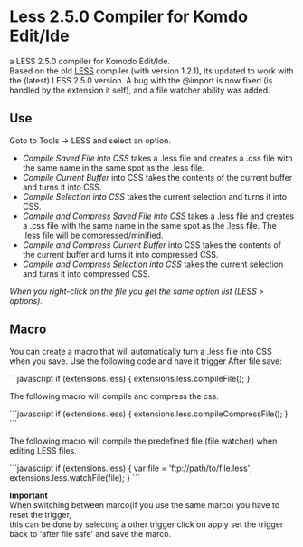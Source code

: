 Less 2.5.0 Compiler for Komdo Edit/Ide
=========================

a LESS 2.5.0 compiler for Komodo Edit/Ide.  
Based on the old  [LESS](https://community.activestate.com/node/7416) compiler (with version 1.2.1), its updated to work with the (latest) LESS 2.5.0 version.
A bug with the @import is now fixed (is handled by the extension it self), and a file watcher ability was added.

<h2>Use</h2>
<p>Goto to Tools -&gt; LESS and select an option.</p>
<ul>
<li><em>Compile Saved File into CSS</em>  
takes a .less file and creates a .css file with the same name in the same spot as the .less file.</li>
<li><em>Compile Current Buffer</em>  
into CSS takes the contents of the current buffer and turns it into CSS.</li>
<li><em>Compile Selection into CSS</em>  
takes the current selection and turns it into CSS.</li>
<li><em>Compile and Compress Saved File into CSS</em>  
takes a .less file and creates a .css file with the same name in the same spot as the .less file. The .less file will be compressed/minified.</li>
<li><em>Compile and Compress Current Buffer</em>  
into CSS takes the contents of the current buffer and turns it into compressed CSS.</li>
<li><em>Compile and Compress Selection into CSS</em>  
takes the current selection and turns it into compressed CSS.</li>
</ul>
<em>When you right-click on the file you get the same option list (LESS > options).</em>


<h2>Macro</h2>
<p>You can create a macro that will automatically turn a .less file into CSS when you save. Use the following code and have it trigger After file save:</p>
```javascript
if (extensions.less) {
	extensions.less.compileFile();
}
```
<p>The following macro will compile and compress the css.</p>
```javascript
if (extensions.less) {
	extensions.less.compileCompressFile();
}
```
<p>The following macro will compile the predefined file (file watcher) when editing LESS files.</p>
```javascript
if (extensions.less) {
	var file = 'ftp://path/to/file.less';
	extensions.less.watchFile(file);
}
```

<strong>Important</strong>  
When switching between marco(if you use the same marco) you have to reset the trigger,  
this can be done by selecting a other trigger click on apply set the trigger back to 'after file safe' and save the marco.